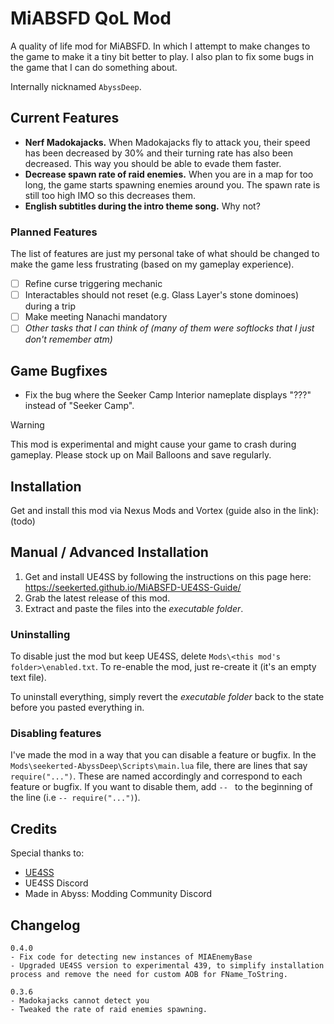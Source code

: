 # MiABSFD QoL Mod

A quality of life mod for MiABSFD. In which I attempt to make changes to the game to make it a tiny bit better to play. I also plan to fix some bugs in the game that I can do something about.

Internally nicknamed `AbyssDeep`.

## Current Features

- **Nerf Madokajacks.** When Madokajacks fly to attack you, their speed has been decreased by 30% and their turning rate has also been decreased. This way you should be able to evade them faster.
- **Decrease spawn rate of raid enemies.** When you are in a map for too long, the game starts spawning enemies around you. The spawn rate is still too high IMO so this decreases them.
- **English subtitles during the intro theme song.** Why not?

### Planned Features

The list of features are just my personal take of what should be changed to make the game less frustrating (based on my gameplay experience).

- [ ] Refine curse triggering mechanic
- [ ] Interactables should not reset (e.g. Glass Layer's stone dominoes) during a trip
- [ ] Make meeting Nanachi mandatory
- [ ] *Other tasks that I can think of (many of them were softlocks that I just don't remember atm)*

## Game Bugfixes

- Fix the bug where the Seeker Camp Interior nameplate displays "???" instead of "Seeker Camp".

> [!WARNING]
> This mod is experimental and might cause your game to crash during gameplay. Please stock up on Mail Balloons and save regularly.

## Installation

Get and install this mod via Nexus Mods and Vortex (guide also in the link): (todo)

## Manual / Advanced Installation

1. Get and install UE4SS by following the instructions on this page here: <https://seekerted.github.io/MiABSFD-UE4SS-Guide/>
1. Grab the latest release of this mod.
1. Extract and paste the files into the _executable folder_.

### Uninstalling

To disable just the mod but keep UE4SS, delete `Mods\<this mod's folder>\enabled.txt`. To re-enable the mod, just re-create it (it's an empty text file).

To uninstall everything, simply revert the _executable folder_ back to the state before you pasted everything in.

### Disabling features

I've made the mod in a way that you can disable a feature or bugfix. In the `Mods\seekerted-AbyssDeep\Scripts\main.lua` file, there are lines that say `require("...")`. These are named accordingly and correspond to each feature or bugfix. If you want to disable them, add `-- ` to the beginning of the line (i.e `-- require("...")`).

## Credits

Special thanks to:
- [UE4SS](https://github.com/UE4SS-RE/RE-UE4SS)
- UE4SS Discord
- Made in Abyss: Modding Community Discord

## Changelog

```text
0.4.0
- Fix code for detecting new instances of MIAEnemyBase
- Upgraded UE4SS version to experimental 439, to simplify installation process and remove the need for custom AOB for FName_ToString.

0.3.6
- Madokajacks cannot detect you
- Tweaked the rate of raid enemies spawning.
```